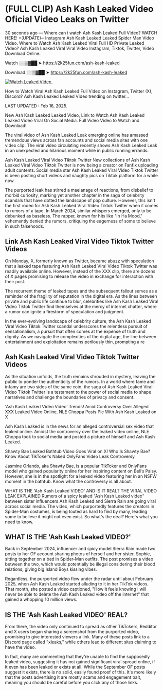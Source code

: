 # (FULL CLIP) Ash Kash Leaked Video Oficial Video Leaks on Twitter

30 seconds ago — Where can i watch Ash Kash Leaked Full Video? WATCH HERE! +(UPDATE)~ Instagram Ash Kash Leaked Leaked Spider Man Video Video. Where to Watch Ash Kash Leaked Viral Full HD Private Leaked Video? Ash Kash Leaked Viral Viral Video Instagram, Tiktok, Twitter, Video Download Online.

Watch ░░▒▓██ ➤ https://2k25fun.com/ash-kash-leaked

Download ░░▒▓██ ➤ https://2k25fun.com/ash-kash-leaked

[![Watch Leaked Video.](https://miro.medium.com/v2/resize:fit:828/format:webp/1*cilzJN44JGOrTw9NJCrNHA.gif "Watch Leaked Video")](https://2k25fun.com/ash-kash-leaked)

How to Watch Viral Ash Kash Leaked Full Video on Instagram, Twitter (X), Discord? Ash Kash Leaked Leaked Video trending on twitter...

LAST UPDATED : Feb 16, 2025.

New Ash Kash Leaked Leaked Video, Link to Watch Ash Kash Leaked Leaked Video Viral On Social Media. Full Video Video to Watch and Download!

The viral video of Ash Kash Leaked Leak emerging online has amassed tremendous views across fan accounts and social media sites with one video clip. The viral video circulating recently shows Ash Kash Leaked Leak in an unexpected and hilarious moment while in public running errands.

Ash Kash Leaked Viral Video Tiktok Twitter New collections of Ash Kash Leaked Viral Video Tiktok Twitter is now being a creator on Fanfix uploading adult contents. Social media star Ash Kash Leaked Viral Video Tiktok Twitter is been posting short videos and naughty pics on Tiktok platform for a while now.

The purported leak has stirred a maelanage of reactions, from disbelief to morbid curiosity, marking yet another chapter in the saga of celebrity scandals that have dotted the landscape of pop culture. However, this isn't the first rodeo for Ash Kash Leaked Viral Video Tiktok Twitter when it comes to rumors of a tape. In March 2024, similar whispers emerged, only to be debunked as baseless. The rapper, known for hits like "In Ha Mood," vehemently denied the rumors, critiquing the eagerness of some to believe in such falsehoods.

## Link Ash Kash Leaked Viral Video Tiktok Twitter Videos

On Monday, X, formerly known as Twitter, became abuzz with speculation that a leaked tape featuring Ash Kash Leaked Viral Video Tiktok Twitter was readily available online. However, instead of the XXX clip, there are dozens of X pages promising to release the video in exchange for interaction with their post.

The recurrent theme of leaked tapes and the subsequent fallout serves as a reminder of the fragility of reputation in the digital era. As the lines between private and public life continue to blur, celebrities like Ash Kash Leaked Viral Video Tiktok Twitter find themselves at the mercy of internet chatter, where a rumor can ignite a firestorm of speculation and judgment.

In the ever-evolving landscape of celebrity culture, the Ash Kash Leaked Viral Video Tiktok Twitter scandal underscores the relentless pursuit of sensationalism, a pursuit that often comes at the expense of truth and dignity. As we navigate the complexities of the digital age, the line between entertainment and exploitation remains perilously thin, prompting a re

##  Ash Kash Leaked Viral Video Tiktok Twitter Videos

As the situation unfolds, the truth remains shrouded in mystery, leaving the public to ponder the authenticity of the rumors. In a world where fame and infamy are two sides of the same coin, the saga of Ash Kash Leaked Viral Video Tiktok Twitter is a testament to the power of social media to shape narratives and challenge the boundaries of privacy and consent.

'Ash Kash Leaked Video Video' Trends! Amid Controversy Over Alleged XXX Leaked Video Online, NLE Choppa Posts Pic With Ash Kash Leaked on X

Ash Kash Leaked is in the news for an alleged controversial sex video that leaked online. Amidst the controversy over the leaked video online, NLE Choppa took to social media and posted a picture of himself and Ash Kash Leaked.

Shawty Bae Leaked Bathtub Video Goes Viral on X! Who Is Shawty Bae? Know About TikToker’s Naked OnlyFans Video Leak Controversy

Jasmine Orlando, aka Shawty Bae, is a popular TikToker and OnlyFans model who gained popularity online for her inspiring content on Bell’s Palsy. However, she is in the spotlight for a leaked video featuring her in an NSFW moment in the bathtub. Know what the controversy is all about.

WHAT IS THE 'Ash Kash Leaked VIDEO' AND IS IT REAL? THE VIRAL VIDEO LEAK EXPLAINED Rumors of a spicy leaked "Ash Kash Leaked video" between sister influencers Ash Kash Leaked and Sierra Rain are going viral across social media. The video, which purportedly features the creators in Spider-Man costumes, is being touted as hard to find by many, leading some to believe it might not even exist. So what's the deal? Here's what you need to know.

## WHAT IS THE 'Ash Kash Leaked VIDEO?'

Back in September 2024, influencer and spicy model Sierra Rain made two posts to her OF account sharing photos of herself and her sister, Sophie, sitting together on a bed in Spider-Man outfits. The post promises a video between the two, which would potentially be illegal considering their blood relations, giving big Island Boys kissing vibes.

Regardless, the purported video flew under the radar until about February 2025, when Ash Kash Leaked started alluding to it in her TikTok videos. That month, she posted a video captioned, "How it feels knowing I will never be able to delete the Ash Kash Leaked video off the internet" that gained a whopping 10 million views.

## IS THE 'Ash Kash Leaked VIDEO' REAL?

From there, the video only continued to spread as other TikTokers, Redditor and X users began sharing a screenshot from the purported video, promising to give interested viewers a link. Many of these posts link to a Discord page called "xleaks," while others lead to different sites claiming to have the video.

In fact, many are commenting that they're unable to find the supposedly leaked video, suggesting it has not gained significant viral spread online, if it even has been leaked or exists at all. While the September OF posts suggest it exists, there is no solid, easily found proof of this. It's more likely that the posts advertising it are mostly scams and engagement bait, meaning you should be careful before you click any of those links.